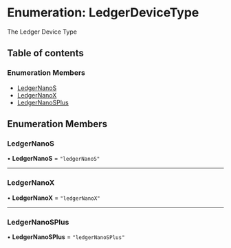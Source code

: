 # Enumeration: LedgerDeviceType

The Ledger Device Type

## Table of contents

### Enumeration Members

- [LedgerNanoS](LedgerDeviceType.md#ledgernanos)
- [LedgerNanoX](LedgerDeviceType.md#ledgernanox)
- [LedgerNanoSPlus](LedgerDeviceType.md#ledgernanosplus)

## Enumeration Members

### LedgerNanoS

• **LedgerNanoS** = `"ledgerNanoS"`

---

### LedgerNanoX

• **LedgerNanoX** = `"ledgerNanoX"`

---

### LedgerNanoSPlus

• **LedgerNanoSPlus** = `"ledgerNanoSPlus"`
